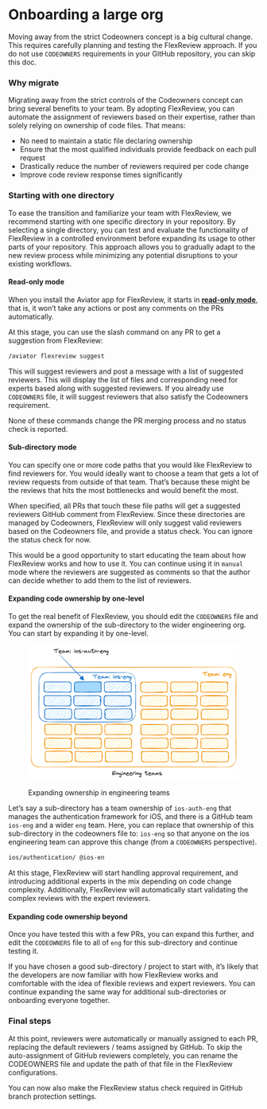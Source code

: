 # Onboarding a large org

Moving away from the strict Codeowners concept is a big cultural change. This requires carefully planning and testing the FlexReview approach. If you do not use `CODEOWNERS` requirements in your GitHub repository, you can skip this doc.

### Why migrate

Migrating away from the strict controls of the Codeowners concept can bring several benefits to your team. By adopting FlexReview, you can automate the assignment of reviewers based on their expertise, rather than solely relying on ownership of code files. That means:

* No need to maintain a static file declaring ownership
* Ensure that the most qualified individuals provide feedback on each pull request
* Drastically reduce the number of reviewers required per code change
* Improve code review response times significantly

### Starting with one directory

To ease the transition and familiarize your team with FlexReview, we recommend starting with one specific directory in your repository. By selecting a single directory, you can test and evaluate the functionality of FlexReview in a controlled environment before expanding its usage to other parts of your repository. This approach allows you to gradually adapt to the new review process while minimizing any potential disruptions to your existing workflows.

#### Read-only mode

When you install the Aviator app for FlexReview, it starts in [**read-only mode**](concepts/read-only-mode.md), that is, it won’t take any actions or post any comments on the PRs automatically.

At this stage, you can use the slash command on any PR to get a suggestion from FlexReview:

```markdown
/aviator flexreview suggest
```

This will suggest reviewers and post a message with a list of suggested reviewers. This will display the list of files and corresponding need for experts based along with suggested reviewers. If you already use `CODEOWNERS` file, it will suggest reviewers that also satisfy the Codeowners requirement.

None of these commands change the PR merging process and no status check is reported.

#### Sub-directory mode

You can specify one or more code paths that you would like FlexReview to find reviewers for. You would ideally want to choose a team that gets a lot of review requests from outside of that team. That’s because these might be the reviews that hits the most bottlenecks and would benefit the most.

When specified, all PRs that touch these file paths will get a suggested reviewers GitHub comment from FlexReview. Since these directories are managed by Codeowners, FlexReview will only suggest valid reviewers based on the Codeowners file, and provide a status check. You can ignore the status check for now.

This would be a good opportunity to start educating the team about how FlexReview works and how to use it. You can continue using it in `manual` mode where the reviewers are suggested as comments so that the author can decide whether to add them to the list of reviewers.

#### Expanding code ownership by one-level

To get the real benefit of FlexReview, you should edit the `CODEOWNERS` file and expand the ownership of the sub-directory to the wider engineering org. You can start by expanding it by one-level.

<figure><img src="../.gitbook/assets/engineering-teams (2).png" alt=""><figcaption><p>Expanding ownership in engineering teams</p></figcaption></figure>

Let’s say a sub-directory has a team ownership of `ios-auth-eng` that manages the authentication framework for iOS, and there is a GitHub team `ios-eng` and a wider `eng` team. Here, you can replace that ownership of this sub-directory in the codeowners file to: `ios-eng` so that anyone on the ios engineering team can approve this change (from a `CODEOWNERS` perspective).

```markdown
ios/authentication/ @ios-en
```

At this stage, FlexReview will start handling approval requirement, and introducing additional experts in the mix depending on code change complexity. Additionally, FlexReview will automatically start validating the complex reviews with the expert reviewers.

#### Expanding code ownership beyond

Once you have tested this with a few PRs, you can expand this further, and edit the `CODEOWNERS` file to all of `eng` for this sub-directory and continue testing it.

If you have chosen a good sub-directory / project to start with, it’s likely that the developers are now familiar with how FlexReview works and comfortable with the idea of flexible reviews and expert reviewers. You can continue expanding the same way for additional sub-directories or onboarding everyone together.

### Final steps

At this point, reviewers were automatically or manually assigned to each PR, replacing the default reviewers / teams assigned by GitHub. To skip the auto-assignment of GitHub reviewers completely, you can rename the CODEOWNERS file and update the path of that file in the FlexReview configurations.

You can now also make the FlexReview status check required in GitHub branch protection settings.
